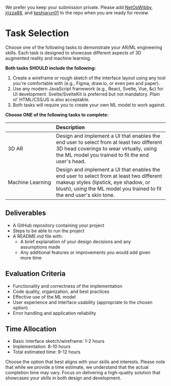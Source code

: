 We prefer you keep your submission private. Please add [NetOpWibby](https://github.com/NetOpWibby), [jrizza88](https://github.com/jrizza88), and [keshiarun01](https://github.com/keshiarun01) to the repo when you are ready for review.

# Task Selection

Choose one of the following tasks to demonstrate your AR/ML engineering skills. Each task is designed to showcase different aspects of 3D augmented reality and machine learning.

**Both tasks SHOULD include the following:**

1. Create a wireframe or rough sketch of the interface layout using any tool you're comfortable with (e.g., Figma, draw.io, or even pen and paper).
2. Use any modern JavaScript framework (e.g., React, Svelte, Vue, &c) for UI development. Svelte/SvelteKit is preferred but not mandatory. Plain ol' HTML/CSS/JS is also acceptable.
3. Both tasks will require you to create your own ML model to work against.

**Choose ONE of the following tasks to complete:**

|                  | Description |
| ---------------- | :---------- |
| 3D AR | Design and implement a UI that enables the end user to select from at least two different 3D head coverings to wear virtually, using the ML model you trained to fit the end user's head. |
| Machine Learning | Design and implement a UI that enables the end user to select from at least two different makeup styles (lipstick, eye shadow, or blush), using the ML model you trained to fit the end user's skin tone. |

## Deliverables

- A GitHub repository containing your project
- Steps to be able to run the project
- A README.md file with:
  - A brief explanation of your design decisions and any assumptions made
  - Any additional features or improvements you would add given more time

## Evaluation Criteria

- Functionality and correctness of the implementation
- Code quality, organization, and best practices
- Effective use of the ML model
- User experience and interface usability (appropriate to the chosen option)
- Error handling and application reliability

## Time Allocation

- Basic interface sketch/wireframe: 1-2 hours
- Implementation: 8-10 hours
- Total estimated time: 9-12 hours

Choose the option that best aligns with your skills and interests. Please note that while we provide a time estimate, we understand that the actual completion time may vary. Focus on delivering a high-quality solution that showcases your skills in both design and development.
